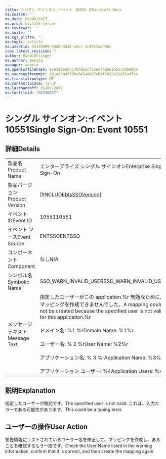 ```yaml
---
title: シングル サインオン:イベント 10551 |Microsoft Docs
ms.custom: ''
ms.date: 06/08/2017
ms.prod: biztalk-server
ms.reviewer: ''
ms.suite: ''
ms.tgt_pltfrm: ''
ms.topic: article
ms.assetid: 33434989-08d8-4d13-a3cc-4c5543add69c
caps.latest.revision: 7
author: MandiOhlinger
ms.author: mandia
manager: anneta
ms.openlocfilehash: 87e1965abac7bf861cfc90cfb2981b5ac30bd5b9
ms.sourcegitcommit: 381e83d43796a345488d54b3f7413e11d56ad7be
ms.translationtype: MT
ms.contentlocale: ja-JP
ms.lasthandoff: 05/07/2019
ms.locfileid: "65250257"
---
```

# <a name="single-sign-on-event-10551"></a><span data-ttu-id="50b8d-102">シングル サインオン:イベント 10551</span><span class="sxs-lookup"><span data-stu-id="50b8d-102">Single Sign-On: Event 10551</span></span>
## <a name="details"></a><span data-ttu-id="50b8d-103">詳細</span><span class="sxs-lookup"><span data-stu-id="50b8d-103">Details</span></span>  
  
|                 |                                                                                                                                                                                                                               |
|-----------------|-------------------------------------------------------------------------------------------------------------------------------------------------------------------------------------------------------------------------------|
|  <span data-ttu-id="50b8d-104">製品名</span><span class="sxs-lookup"><span data-stu-id="50b8d-104">Product Name</span></span>   |                                                                                                   <span data-ttu-id="50b8d-105">エンタープライズ シングル サインオン</span><span class="sxs-lookup"><span data-stu-id="50b8d-105">Enterprise Single Sign-On</span></span>                                                                                                   |
| <span data-ttu-id="50b8d-106">製品バージョン</span><span class="sxs-lookup"><span data-stu-id="50b8d-106">Product Version</span></span> |                                                                                  [!INCLUDE[btsSSOVersion](../includes/btsssoversion-md.md)]                                                                                   |
|    <span data-ttu-id="50b8d-107">イベント ID</span><span class="sxs-lookup"><span data-stu-id="50b8d-107">Event ID</span></span>     |                                                                                                             <span data-ttu-id="50b8d-108">10551</span><span class="sxs-lookup"><span data-stu-id="50b8d-108">10551</span></span>                                                                                                             |
|  <span data-ttu-id="50b8d-109">イベント ソース</span><span class="sxs-lookup"><span data-stu-id="50b8d-109">Event Source</span></span>   |                                                                                                            <span data-ttu-id="50b8d-110">ENTSSO</span><span class="sxs-lookup"><span data-stu-id="50b8d-110">ENTSSO</span></span>                                                                                                             |
|    <span data-ttu-id="50b8d-111">コンポーネント</span><span class="sxs-lookup"><span data-stu-id="50b8d-111">Component</span></span>    |                                                                                                              <span data-ttu-id="50b8d-112">なし</span><span class="sxs-lookup"><span data-stu-id="50b8d-112">N/A</span></span>                                                                                                              |
|  <span data-ttu-id="50b8d-113">シンボル名</span><span class="sxs-lookup"><span data-stu-id="50b8d-113">Symbolic Name</span></span>  |                                                                                                     <span data-ttu-id="50b8d-114">SSO_WARN_INVALID_USER</span><span class="sxs-lookup"><span data-stu-id="50b8d-114">SSO_WARN_INVALID_USER</span></span>                                                                                                     |
|  <span data-ttu-id="50b8d-115">メッセージ テキスト</span><span class="sxs-lookup"><span data-stu-id="50b8d-115">Message Text</span></span>   | <span data-ttu-id="50b8d-116">指定したユーザーがこの application.%r 無効なために、マッピングを作成できませんでした。</span><span class="sxs-lookup"><span data-stu-id="50b8d-116">A mapping could not be created because the specified user is not valid for this application.%r</span></span><br /><br /> <span data-ttu-id="50b8d-117">ドメイン名: %1 %r</span><span class="sxs-lookup"><span data-stu-id="50b8d-117">Domain Name: %1%r</span></span><br /><br /> <span data-ttu-id="50b8d-118">ユーザー名: % 2 %r</span><span class="sxs-lookup"><span data-stu-id="50b8d-118">User Name: %2%r</span></span><br /><br /> <span data-ttu-id="50b8d-119">アプリケーション名: % 3 %r</span><span class="sxs-lookup"><span data-stu-id="50b8d-119">Application Name: %3%r</span></span><br /><br /> <span data-ttu-id="50b8d-120">アプリケーション ユーザー: %4</span><span class="sxs-lookup"><span data-stu-id="50b8d-120">Application Users: %4</span></span> |
  
## <a name="explanation"></a><span data-ttu-id="50b8d-121">説明</span><span class="sxs-lookup"><span data-stu-id="50b8d-121">Explanation</span></span>  
 <span data-ttu-id="50b8d-122">指定したユーザーが無効です。</span><span class="sxs-lookup"><span data-stu-id="50b8d-122">The specified user is not valid.</span></span> <span data-ttu-id="50b8d-123">これは、入力エラーである可能性があります。</span><span class="sxs-lookup"><span data-stu-id="50b8d-123">This could be a typing error.</span></span>  
  
## <a name="user-action"></a><span data-ttu-id="50b8d-124">ユーザーの操作</span><span class="sxs-lookup"><span data-stu-id="50b8d-124">User Action</span></span>  
 <span data-ttu-id="50b8d-125">警告情報にリストされているユーザー名を修正して、マッピングを作成し、あることを確認するもう一度です。</span><span class="sxs-lookup"><span data-stu-id="50b8d-125">Check the User Name listed in the warning information, confirm that it is correct, and then create the mapping again.</span></span>